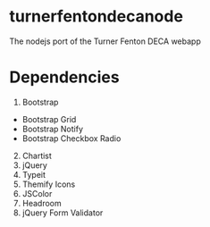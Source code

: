 # turnerfentondecanode
The nodejs port of the Turner Fenton DECA webapp


# Dependencies
1. Bootstrap
* Bootstrap Grid
* Bootstrap Notify
* Bootstrap Checkbox Radio
2. Chartist
3. jQuery
4. Typeit
5. Themify Icons
6. JSColor
7. Headroom
8. jQuery Form Validator
